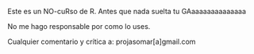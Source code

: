 Este es un NO-cuRso de R.
Antes que nada suelta tu GAaaaaaaaaaaaaaa

No me hago responsable por como lo uses.

Cualquier comentario y crítica a:
projasomar[a]gmail.com
